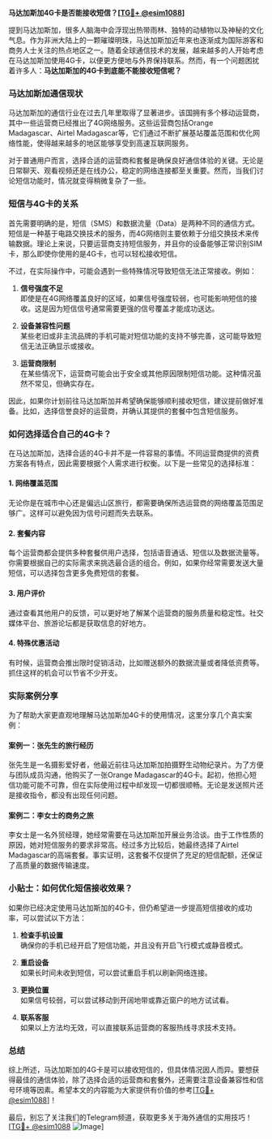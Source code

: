**马达加斯加4G卡是否能接收短信？[[TG💪+ @esim1088](https://t.me/s/esim1088)]**

提到马达加斯加，很多人脑海中会浮现出热带雨林、独特的动植物以及神秘的文化气息。作为非洲大陆上的一颗璀璨明珠，马达加斯加近年来也逐渐成为国际游客和商务人士关注的热点地区之一。随着全球通信技术的发展，越来越多的人开始考虑在马达加斯加使用4G卡，以便更方便地与外界保持联系。然而，有一个问题困扰着许多人：**马达加斯加的4G卡到底能不能接收短信呢？**

### 马达加斯加通信现状

马达加斯加的通信行业在过去几年里取得了显著进步。该国拥有多个移动运营商，其中一些运营商已经推出了4G网络服务。这些运营商包括Orange Madagascar、Airtel Madagascar等，它们通过不断扩展基站覆盖范围和优化网络性能，使得越来越多的地区能够享受到高速互联网服务。

对于普通用户而言，选择合适的运营商和套餐是确保良好通信体验的关键。无论是日常聊天、观看视频还是在线办公，稳定的网络连接都至关重要。然而，当我们讨论短信功能时，情况就变得稍微复杂了一些。

### 短信与4G卡的关系

首先需要明确的是，短信（SMS）和数据流量（Data）是两种不同的通信方式。短信是一种基于电路交换技术的服务，而4G网络则主要依赖于分组交换技术来传输数据。理论上来说，只要运营商支持短信服务，并且你的设备能够正常识别SIM卡，那么即使你使用的是4G卡，也可以轻松接收短信。

不过，在实际操作中，可能会遇到一些特殊情况导致短信无法正常接收。例如：

1. **信号强度不足**  
   即使是在4G网络覆盖良好的区域，如果信号强度较弱，也可能影响短信的接收。这是因为短信信号通常需要更强的信号覆盖才能成功送达。

2. **设备兼容性问题**  
   某些老旧或非主流品牌的手机可能对短信功能的支持不够完善，这可能导致短信无法正确显示或接收。

3. **运营商限制**  
   在某些情况下，运营商可能会出于安全或其他原因限制短信功能。这种情况虽然不常见，但确实存在。

因此，如果你计划前往马达加斯加并希望确保能够顺利接收短信，建议提前做好准备。比如，选择信誉良好的运营商，并确认其提供的套餐中包含短信服务。

### 如何选择适合自己的4G卡？

在马达加斯加，选择合适的4G卡并不是一件容易的事情。不同运营商提供的资费方案各有特点，因此需要根据个人需求进行权衡。以下是一些常见的选择标准：

#### 1. 网络覆盖范围
无论你是在城市中心还是偏远山区旅行，都需要确保所选运营商的网络覆盖范围足够广。这样可以避免因为信号问题而失去联系。

#### 2. 套餐内容
每个运营商都会提供多种套餐供用户选择，包括语音通话、短信以及数据流量等。你需要根据自己的实际需求来挑选最合适的组合。例如，如果你经常需要发送大量短信，可以选择包含更多免费短信的套餐。

#### 3. 用户评价
通过查看其他用户的反馈，可以更好地了解某个运营商的服务质量和稳定性。社交媒体平台、旅游论坛都是获取信息的好地方。

#### 4. 特殊优惠活动
有时候，运营商会推出限时促销活动，比如赠送额外的数据流量或者降低资费等。抓住这样的机会可以节省不少开支。

### 实际案例分享

为了帮助大家更直观地理解马达加斯加4G卡的使用情况，这里分享几个真实案例：

#### 案例一：张先生的旅行经历
张先生是一名摄影爱好者，他最近前往马达加斯加拍摄野生动物纪录片。为了方便与团队成员沟通，他购买了一张Orange Madagascar的4G卡。起初，他担心短信功能可能不可靠，但在实际使用过程中却发现一切都很顺畅。无论是发送照片还是接收指令，都没有出现任何问题。

#### 案例二：李女士的商务之旅
李女士是一名外贸经理，她经常需要在马达加斯加开展业务洽谈。由于工作性质的原因，她对短信服务的要求非常高。经过多方比较后，她最终选择了Airtel Madagascar的高端套餐。事实证明，这套餐不仅提供了充足的短信配额，还保证了高质量的数据传输速度。

### 小贴士：如何优化短信接收效果？

如果你已经决定使用马达加斯加的4G卡，但仍希望进一步提高短信接收的成功率，可以尝试以下方法：

1. **检查手机设置**  
   确保你的手机已经开启了短信功能，并且没有开启飞行模式或静音模式。

2. **重启设备**  
   如果长时间未收到短信，可以尝试重启手机以刷新网络连接。

3. **更换位置**  
   如果信号较弱，可以尝试移动到开阔地带或靠近窗户的地方试试看。

4. **联系客服**  
   如果以上方法均无效，可以直接联系运营商的客服热线寻求技术支持。

### 总结

综上所述，马达加斯加的4G卡是可以接收短信的，但具体情况因人而异。要想获得最佳的通信体验，除了选择合适的运营商和套餐外，还需要注意设备兼容性和信号环境等因素。希望本文的内容能为大家提供有价值的参考[[TG💪+ @esim1088](https://t.me/s/esim1088)]！

最后，别忘了关注我们的Telegram频道，获取更多关于海外通信的实用技巧！[[TG💪+ @esim1088](https://t.me/s/esim1088) ![Image](https://i.postimg.cc/4NQfJmqS/Snipaste-2025-05-13-00-14-12.png)]